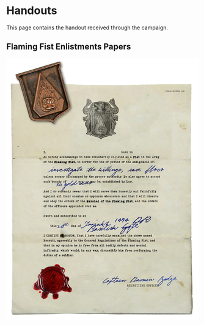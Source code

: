# Handouts
This page contains the handout received through the campaign.


## Flaming Fist Enlistments Papers

![Enlistment paper](EnlistmentsPapers.jpg "Enlistments papers")
